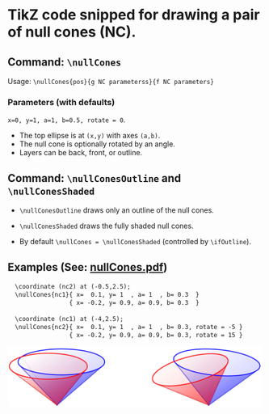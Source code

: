 # TikZ code snipped for drawing a pair of null cones (NC).

## Command: `\nullCones`

Usage: `\nullCones{pos}{g NC parameterss}{f NC parameters}`

### Parameters (with defaults)

  `x=0, y=1, a=1, b=0.5, rotate = 0`.

-  The top ellipse is at `(x,y)` with axes `(a,b)`. 
- The null cone is optionally rotated by an angle.
-  Layers can be back, front, or outline.

## Command: `\nullConesOutline` and `\nullConesShaded`

- `\nullConesOutline` draws only an outline of the null cones.

- `\nullConesShaded` draws the fully shaded null cones.

- By default `\nullCones = \nullConesShaded` (controlled by `\ifOutline`).

## Examples (See: [nullCones.pdf](nullCones.pdf))

```
  \coordinate (nc2) at (-0.5,2.5);
  \nullCones{nc1}{ x=  0.1, y= 1  , a= 1  , b= 0.3  }
                 { x= -0.2, y= 0.9, a= 0.9, b= 0.3  }

  \coordinate (nc1) at (-4,2.5);
  \nullCones{nc2}{ x=  0.1, y= 1  , a= 1  , b= 0.3, rotate = -5 }
                 { x= -0.2, y= 0.9, a= 0.9, b= 0.3, rotate = 15 }
```

![Null cones example](nullCones.png)